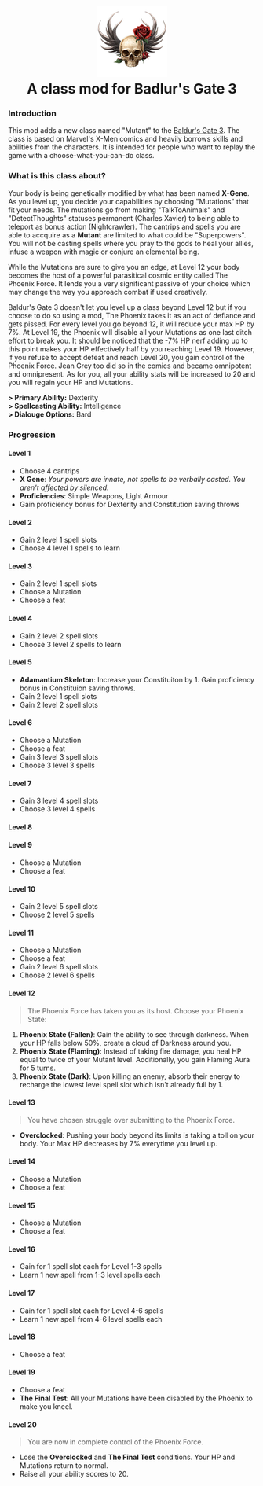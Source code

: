 <h1 align="center">
  <br>
  <a href="https://github.com/s0md3v/Mutant-Class"><img src="./Mutant%20Class/Public/Game/GUI/Assets/ClassIcons/hotbar/Mutant.png" alt="Arjun"></a>
  <br>
  A class mod for Badlur's Gate 3
  <br>
</h1>

### Introduction
This mod adds a new class named "Mutant" to the [Baldur's Gate 3](https://baldursgate3.game/). The class is based on Marvel's X-Men comics and heavily borrows skills and abilities from the characters. It is intended for people who want to replay the game with a choose-what-you-can-do class.

### What is this class about?
Your body is being genetically modified by what has been named **X-Gene**. As you level up, you decide your capabilities by choosing "Mutations" that fit your needs. The mutations go from making "TalkToAnimals" and "DetectThoughts" statuses permanent (Charles Xavier) to being able to teleport as bonus action (Nightcrawler). The cantrips and spells you are able to accquire as a **Mutant** are limited to what could be "Superpowers". You will not be casting spells where you pray to the gods to heal your allies, infuse a weapon with magic or conjure an elemental being.

While the Mutations are sure to give you an edge, at Level 12 your body becomes the host of a powerful parasitical cosmic entity called The Phoenix Force. It lends you a very significant passive of your choice which may change the way you approach combat if used creatively.

Baldur's Gate 3 doesn't let you level up a class beyond Level 12 but if you choose to do so using a mod, The Phoenix takes it as an act of defiance and gets pissed. For every level you go beyond 12, it will reduce your max HP by 7%. At Level 19, the Phoenix will disable all your Mutations as one last ditch effort to break you. It should be noticed that the -7% HP nerf adding up to this point makes your HP effectively half by you reaching Level 19. However, if you refuse to accept defeat and reach Level 20,  you gain control of the Phoenix Force. Jean Grey too did so in the comics and became omnipotent and omnipresent. As for you, all your ability stats will be increased to 20  and you will regain your HP and Mutations.

**> Primary Ability:** Dexterity\
**> Spellcasting Ability:** Intelligence\
**> Dialouge Options:** Bard

### Progression
#### Level 1
- Choose 4 cantrips
- **X Gene**: *Your powers are innate, not spells to be verbally casted. You aren't affected by silenced.*
- **Proficiencies**: Simple Weapons, Light Armour
- Gain proficiency bonus for Dexterity and Constitution saving throws

#### Level 2
- Gain 2 level 1 spell slots
- Choose 4 level 1 spells to learn

#### Level 3
- Gain 2 level 1 spell slots
- Choose a Mutation
- Choose a feat

#### Level 4
- Gain 2 level 2 spell slots
- Choose 3 level 2 spells to learn

#### Level 5
- **Adamantium Skeleton**: Increase your Constituiton by 1. Gain proficiency bonus in Constituion saving throws.
- Gain 2 level 1 spell slots
- Gain 2 level 2 spell slots

#### Level 6
- Choose a Mutation
- Choose a feat
- Gain 3 level 3 spell slots
- Choose 3 level 3 spells

#### Level 7
- Gain 3 level 4 spell slots
- Choose 3 level 4 spells

#### Level 8

#### Level 9
- Choose a Mutation
- Choose a feat

#### Level 10
- Gain 2 level 5 spell slots
- Choose 2 level 5 spells

#### Level 11
- Choose a Mutation
- Choose a feat
- Gain 2 level 6 spell slots
- Choose 2 level 6 spells

#### Level 12
> The Phoenix Force has taken you as its host. Choose your Phoenix State:
1. **Phoenix State (Fallen)**: Gain the ability to see through darkness. When your HP falls below 50%, create a cloud of Darkness around you.
2. **Phoenix State (Flaming)**: Instead of taking fire damage, you heal HP equal to twice of your Mutant level. Additionally, you gain Flaming Aura for 5 turns.
3. **Phoenix State (Dark)**: Upon killing an enemy, absorb their energy to recharge the lowest level spell slot which isn't already full by 1.

#### Level 13
> You have chosen struggle over submitting to the Phoenix Force.
- **Overclocked**: Pushing your body beyond its limits is taking a toll on your body. Your Max HP decreases by 7% everytime you level up.

#### Level 14
- Choose a Mutation
- Choose a feat

#### Level 15
- Choose a Mutation
- Choose a feat

#### Level 16
- Gain for 1 spell slot each for Level 1-3 spells
- Learn 1 new spell from 1-3 level spells each

#### Level 17
- Gain for 1 spell slot each for Level 4-6 spells
- Learn 1 new spell from 4-6 level spells each

#### Level 18
- Choose a feat

#### Level 19
- Choose a feat
- **The Final Test**: All your Mutations have been disabled by the Phoenix to make you kneel.

#### Level 20
> You are now in complete control of the Phoenix Force.
- Lose the **Overclocked** and **The Final Test** conditions. Your HP and Mutations return to normal.
- Raise all your ability scores to 20.
